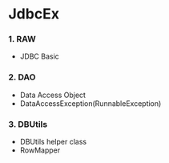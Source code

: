 # JdbcEx

### 1. RAW
- JDBC Basic
### 2. DAO
- Data Access Object
- DataAccessException(RunnableException)
### 3. DBUtils
- DBUtils helper class
- RowMapper
